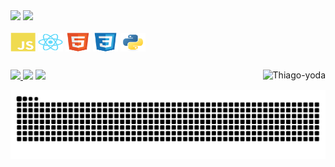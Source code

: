 
<div>
  <img height="40%" src="https://github-readme-stats.vercel.app/api?username=othiagomoreira&show_icons=true&theme=tokyonight&include_all_commits=true&count_private=true"/>
  <img height="30%" src="https://github-readme-stats.vercel.app/api/top-langs/?username=othiagomoreira&layout=compact&langs_count=7&theme=tokyonight"/>
</div>
 
<div style="display: inline_block"><br>
  <img align="center" alt="Thiago-Js" height="30" width="40" src="https://raw.githubusercontent.com/devicons/devicon/master/icons/javascript/javascript-plain.svg">
  <img align="center" alt="Thiago-React" height="30" width="40" src="https://raw.githubusercontent.com/devicons/devicon/master/icons/react/react-original.svg">
  <img align="center" alt="Thiago-HTML" height="30" width="40" src="https://raw.githubusercontent.com/devicons/devicon/master/icons/html5/html5-original.svg">
  <img align="center" alt="Thiago-CSS" height="30" width="40" src="https://raw.githubusercontent.com/devicons/devicon/master/icons/css3/css3-original.svg">
  <img align="center" alt="Thiago-Python" height="30" width="40" src="https://raw.githubusercontent.com/devicons/devicon/master/icons/python/python-original.svg">

</div>

  ##
 
<div> 
   <a href="https://www.linkedin.com/in/thiago-moreira-1828821bb/" target="_blank"><img src="https://img.shields.io/badge/-LinkedIn-%230077B5?style=for-the-badge&logo=linkedin&logoColor=white" target="_blank" </a> 
  <a href="https://www.instagram.com/othiagomoreiraa/" target="_blank"><img src="https://img.shields.io/badge/-Instagram-%23E4405F?style=for-the-badge&logo=instagram&logoColor=white" target="_blank"></a>
  <a href = "mailto:contatothiagomoreira@outlook.com"><img src="https://img.shields.io/badge/-Gmail-%23333?style=for-the-badge&logo=gmail&logoColor=white" target="_blank"></a>
  <img align="right" alt="Thiago-yoda" src="https://media.discordapp.net/attachments/681969266811076682/876953822134669362/1.gif">
 
 
  ![Snake animation](https://github.com/othiagomoreira/othiagomoreira/blob/output/github-contribution-grid-snake.svg)
 
</div>

